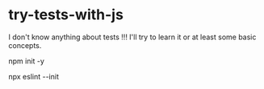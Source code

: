 # try-tests-with-js
I don't know anything about tests !!!  I'll try to learn it or at least some basic concepts.

npm init -y

npx eslint --init



